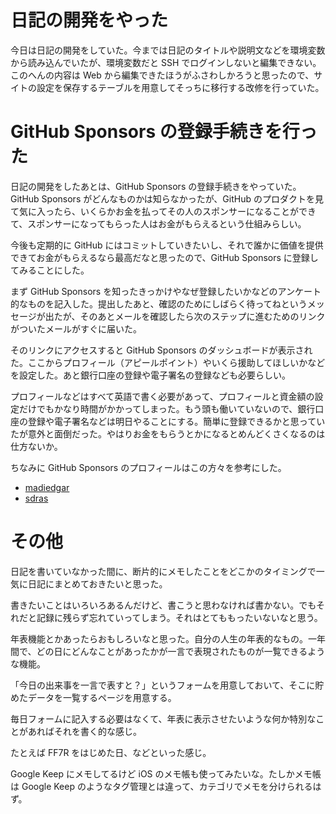 # 日記の開発をやった
今日は日記の開発をしていた。今までは日記のタイトルや説明文などを環境変数から読み込んでいたが、環境変数だと SSH でログインしないと編集できない。このへんの内容は Web から編集できたほうがふさわしかろうと思ったので、サイトの設定を保存するテーブルを用意してそっちに移行する改修を行っていた。

# GitHub Sponsors の登録手続きを行った
日記の開発をしたあとは、GitHub Sponsors の登録手続きをやっていた。GitHub Sponsors がどんなものかは知らなかったが、GitHub のプロダクトを見て気に入ったら、いくらかお金を払ってその人のスポンサーになることができて、スポンサーになってもらった人はお金がもらえるという仕組みらしい。

今後も定期的に GitHub にはコミットしていきたいし、それで誰かに価値を提供できてお金がもらえるなら最高だなと思ったので、GitHub Sponsors に登録してみることにした。

まず GitHub Sponsors を知ったきっかけやなぜ登録したいかなどのアンケート的なものを記入した。提出したあと、確認のためにしばらく待ってねというメッセージが出たが、そのあとメールを確認したら次のステップに進むためのリンクがついたメールがすぐに届いた。

そのリンクにアクセスすると GitHub Sponsors のダッシュボードが表示された。ここからプロフィール（アピールポイント）やいくら援助してほしいかなどを設定した。あと銀行口座の登録や電子署名の登録なども必要らしい。

プロフィールなどはすべて英語で書く必要があって、プロフィールと資金額の設定だけでもかなり時間がかかってしまった。もう頭も働いていないので、銀行口座の登録や電子署名などは明日やることにする。簡単に登録できるかと思っていたが意外と面倒だった。やはりお金をもらうとかになるとめんどくさくなるのは仕方ないか。

ちなみに GitHub Sponsors のプロフィールはこの方々を参考にした。

- [madiedgar](https://github.com/sponsors/madiedgar)
- [sdras](https://github.com/sponsors/sdras)

# その他
日記を書いていなかった間に、断片的にメモしたことをどこかのタイミングで一気に日記にまとめておきたいと思った。

書きたいことはいろいろあるんだけど、書こうと思わなければ書かない。でもそれだと記録に残らず忘れていってしまう。それはとてももったいないなと思う。

年表機能とかあったらおもしろいなと思った。自分の人生の年表的なもの。一年間で、どの日にどんなことがあったかが一言で表現されたものが一覧できるような機能。

「今日の出来事を一言で表すと？」というフォームを用意しておいて、そこに貯めたデータを一覧するページを用意する。

毎日フォームに記入する必要はなくて、年表に表示させたいような何か特別なことがあればそれを書く的な感じ。

たとえば FF7R をはじめた日、などといった感じ。

Google Keep にメモしてるけど iOS のメモ帳も使ってみたいな。たしかメモ帳は Google Keep のようなタグ管理とは違って、カテゴリでメモを分けられるはず。

